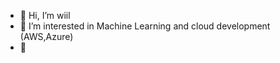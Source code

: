 - 👋 Hi, I’m wiil
- 👀 I’m interested in Machine Learning and cloud development (AWS,Azure)
- 🌱 

<!---
will851126/will851126 is a ✨ special ✨ repository because its `README.md` (this file) appears on your GitHub profile.
You can click the Preview link to take a look at your changes.
--->
